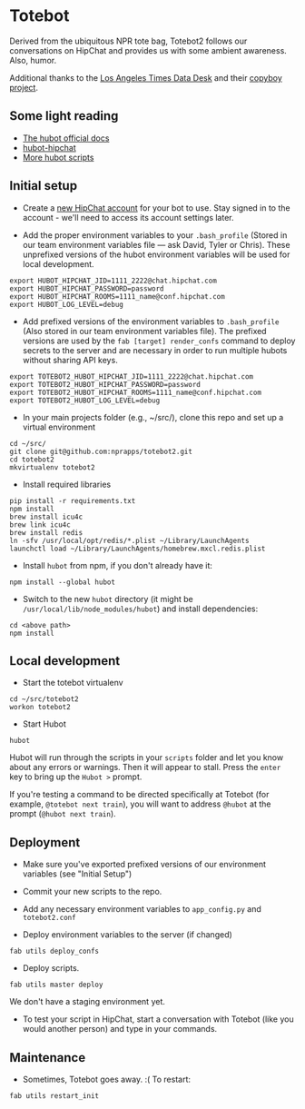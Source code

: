 # Totebot

Derived from the ubiquitous NPR tote bag, Totebot2 follows our conversations on HipChat and provides us with some ambient awareness. Also, humor.

Additional thanks to the [Los Angeles Times Data Desk](http://datadesk.latimes.com/) and their [copyboy project](https://github.com/datadesk/copyboy).

## Some light reading
* [The hubot official docs](http://hubot.github.com/)
* [hubot-hipchat](https://github.com/hipchat/hubot-hipchat)
* [More hubot scripts](https://github.com/github/hubot-scripts/tree/master/src/scripts)

## Initial setup

* Create a [new HipChat account](https://www.hipchat.com/help/page/how-do-i-invite-other-users/) for your bot to use. Stay signed in to the account - we'll need to access its account settings later.

* Add the proper environment variables to your `.bash_profile` (Stored in our team environment variables file &mdash; ask David, Tyler or Chris). These unprefixed versions of the hubot environment variables will be used for local development.
```
export HUBOT_HIPCHAT_JID=1111_2222@chat.hipchat.com
export HUBOT_HIPCHAT_PASSWORD=password
export HUBOT_HIPCHAT_ROOMS=1111_name@conf.hipchat.com
export HUBOT_LOG_LEVEL=debug
```

* Add prefixed versions of the environment variables to `.bash_profile` (Also stored in our team environment variables file). The prefixed versions are used by the `fab [target] render_confs` command to deploy secrets to the server and are necessary in order to run multiple hubots without sharing API keys.
```
export TOTEBOT2_HUBOT_HIPCHAT_JID=1111_2222@chat.hipchat.com
export TOTEBOT2_HUBOT_HIPCHAT_PASSWORD=password
export TOTEBOT2_HUBOT_HIPCHAT_ROOMS=1111_name@conf.hipchat.com
export TOTEBOT2_HUBOT_LOG_LEVEL=debug
```

* In your main projects folder (e.g., ~/src/), clone this repo and set up a virtual environment
```
cd ~/src/
git clone git@github.com:nprapps/totebot2.git
cd totebot2
mkvirtualenv totebot2
```

* Install required libraries
```
pip install -r requirements.txt
npm install
brew install icu4c
brew link icu4c
brew install redis
ln -sfv /usr/local/opt/redis/*.plist ~/Library/LaunchAgents
launchctl load ~/Library/LaunchAgents/homebrew.mxcl.redis.plist
```

* Install `hubot` from npm, if you don't already have it:
```
npm install --global hubot
```

* Switch to the new `hubot` directory (it might be `/usr/local/lib/node_modules/hubot`) and install dependencies:
```
cd <above path>
npm install
```

## Local development

* Start the totebot virtualenv
```
cd ~/src/totebot2
workon totebot2
```

* Start Hubot
```
hubot
```

Hubot will run through the scripts in your `scripts` folder and let you know about any errors or warnings. Then it will appear to stall. Press the `enter` key to bring up the `Hubot >` prompt.

If you're testing a command to be directed specifically at Totebot (for example, `@totebot next train`), you will want to address `@hubot` at the prompt (`@hubot next train`).


## Deployment

* Make sure you've exported prefixed versions of our environment variables (see "Initial Setup")

* Commit your new scripts to the repo.

* Add any necessary environment variables to `app_config.py` and `totebot2.conf`

* Deploy environment variables to the server (if changed)
```
fab utils deploy_confs
```

* Deploy scripts.
```
fab utils master deploy
```

We don't have a staging environment yet.

* To test your script in HipChat, start a conversation with Totebot (like you would another person) and type in your commands.

## Maintenance

* Sometimes, Totebot goes away. :( To restart:
```
fab utils restart_init
```
